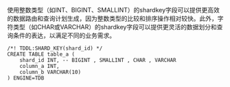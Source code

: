 使用整数类型（如INT、BIGINT、SMALLINT）的shardkey字段可以提供更高效的数据路由和查询计划生成，因为整数类型的比较和排序操作相对较快。此外，字符类型（如CHAR或VARCHAR）的shardkey字段可以提供更灵活的数据划分和查询条件的表达，以满足不同的业务需求。

```
/*! TDDL:SHARD_KEY(shard_id) */
CREATE TABLE table_a (
    shard_id INT, -- BIGINT , SMALLINT , CHAR , VARCHAR
    column_a INT,
    column_b VARCHAR(10)
) ENGINE=TDB
```

